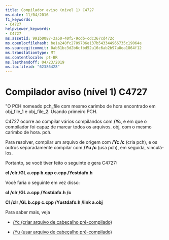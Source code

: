 ```yaml
---
title: Compilador aviso (nível 1) C4727
ms.date: 11/04/2016
f1_keywords:
- C4727
helpviewer_keywords:
- C4727
ms.assetid: 991b0087-3a50-40f5-9cdb-cdc367cd472c
ms.openlocfilehash: be1a248fc2709706e137b543344966735c19064e
ms.sourcegitcommit: 0ab61bc3d2b6cfbd52a16c6ab2b97a8ea1864f12
ms.translationtype: MT
ms.contentlocale: pt-BR
ms.lasthandoff: 04/23/2019
ms.locfileid: "62386428"
---
```

# <a name="compiler-warning-level-1-c4727"></a>Compilador aviso (nível 1) C4727

"O PCH nomeado pch_file com mesmo carimbo de hora encontrado em obj_file_1 e obj_file_2.  Usando primeiro PCH.

C4727 ocorre ao compilar vários compilandos com **/Yc**, e em que o compilador foi capaz de marcar todos os arquivos. obj, com o mesmo carimbo de hora. pch.

Para resolver, compilar um arquivo de origem com **/Yc /c** (cria pch), e os outros separadamente compilar com **/Yu /c** (usa pch), em seguida, vinculá-los.

Portanto, se você tiver feito o seguinte e gera C4727:

**cl /clr /GL a.cpp b.cpp c.cpp /Ycstdafx.h**

Você faria o seguinte em vez disso:

**cl /clr /GL a.cpp /Ycstdafx.h /c**

**Cl /clr /GL b.cpp c.cpp /Yustdafx.h /link a.obj**

Para saber mais, veja

- [/Yc (criar arquivo de cabeçalho pré-compilado)](../../build/reference/yc-create-precompiled-header-file.md)

- [/Yu (usar arquivo de cabeçalho pré-compilado)](../../build/reference/yu-use-precompiled-header-file.md)